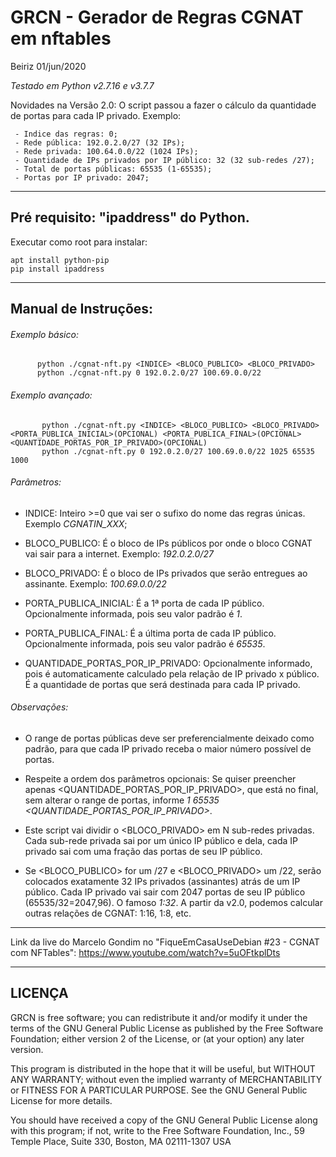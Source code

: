# GRCN - Gerador de Regras CGNAT em nftables

Beiriz 01/jun/2020

_Testado em Python v2.7.16 e v3.7.7_


Novidades na Versão 2.0: O script passou a fazer o cálculo da quantidade de portas para cada IP privado. Exemplo:

```
 - Indice das regras: 0;
 - Rede pública: 192.0.2.0/27 (32 IPs);
 - Rede privada: 100.64.0.0/22 (1024 IPs);
 - Quantidade de IPs privados por IP público: 32 (32 sub-redes /27);
 - Total de portas públicas: 65535 (1-65535);
 - Portas por IP privado: 2047;
```


------------------------------------------------------------------------

## Pré requisito: "ipaddress" do Python.

Executar como root para instalar:

```
apt install python-pip
pip install ipaddress
```

------------------------------------------------------------------------
## Manual de Instruções:

###### Exemplo básico:

```
      python ./cgnat-nft.py <INDICE> <BLOCO_PUBLICO> <BLOCO_PRIVADO>
      python ./cgnat-nft.py 0 192.0.2.0/27 100.69.0.0/22
```

###### Exemplo avançado:

```
       python ./cgnat-nft.py <INDICE> <BLOCO_PUBLICO> <BLOCO_PRIVADO> <PORTA_PUBLICA_INICIAL>(OPCIONAL) <PORTA_PUBLICA_FINAL>(OPCIONAL> <QUANTIDADE_PORTAS_POR_IP_PRIVADO>(OPCIONAL)
       python ./cgnat-nft.py 0 192.0.2.0/27 100.69.0.0/22 1025 65535 1000
```

###### Parâmetros:

*  INDICE: Inteiro >=0 que vai ser o sufixo do nome das regras únicas. Exemplo *CGNATIN_XXX*;

* BLOCO_PUBLICO: É o bloco de IPs públicos por onde o bloco CGNAT vai sair para a internet. Exemplo: *192.0.2.0/27*

* BLOCO_PRIVADO: É o bloco de IPs privados que serão entregues ao assinante. Exemplo: *100.69.0.0/22*

* PORTA_PUBLICA_INICIAL: É a 1ª porta de cada IP público. Opcionalmente informada, pois seu valor padrão é *1*.

* PORTA_PUBLICA_FINAL: É a última porta de cada IP público. Opcionalmente informada, pois seu valor padrão é *65535*.

* QUANTIDADE_PORTAS_POR_IP_PRIVADO: Opcionalmente informado, pois é automaticamente calculado pela relação de IP privado x público. É a quantidade de portas que será destinada para cada IP privado.


###### Observações:

* O range de portas públicas deve ser preferencialmente deixado como padrão, para que cada IP privado receba o maior número possível de portas.

* Respeite a ordem dos parâmetros opcionais: Se quiser preencher apenas <QUANTIDADE_PORTAS_POR_IP_PRIVADO>, que está no final, sem alterar o range de portas, informe *1 65535 <QUANTIDADE_PORTAS_POR_IP_PRIVADO>*.

* Este script vai dividir o <BLOCO_PRIVADO> em N sub-redes privadas. Cada sub-rede privada sai por um único IP público e dela, cada IP privado sai com uma fração das portas de seu IP público.

* Se <BLOCO_PUBLICO> for um /27 e <BLOCO_PRIVADO> um /22, serão colocados exatamente 32 IPs privados (assinantes) atrás de um IP público. Cada IP privado vai sair com 2047 portas de seu IP público (65535/32=2047,96). O famoso *1:32*. A partir da v2.0, podemos calcular outras relações de CGNAT: 1:16, 1:8, etc.

------------------------------------------------------------------------

Link da live do Marcelo Gondim no "FiqueEmCasaUseDebian #23 - CGNAT com NFTables": https://www.youtube.com/watch?v=5uOFtkplDts

------------------------------------------------------------------------
## LICENÇA

GRCN is free software; you can redistribute it and/or modify
it under the terms of the GNU General Public License as published by
the Free Software Foundation; either version 2 of the License, or
(at your option) any later version.

This program is distributed in the hope that it will be useful,
but WITHOUT ANY WARRANTY; without even the implied warranty of
MERCHANTABILITY or FITNESS FOR A PARTICULAR PURPOSE.  See the
GNU General Public License for more details.

You should have received a copy of the GNU General Public License
along with this program; if not, write to the Free Software
Foundation, Inc., 59 Temple Place, Suite 330, Boston, MA  02111-1307  USA
